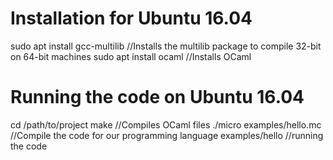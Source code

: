 # Installation for Ubuntu 16.04

sudo apt install gcc-multilib //Installs the multilib package to compile 32-bit on 64-bit machines
sudo apt install ocaml //Installs OCaml

# Running the code on Ubuntu 16.04

cd /path/to/project 
make //Compiles OCaml files
./micro examples/hello.mc //Compile the code for our programming language
examples/hello //running the code
